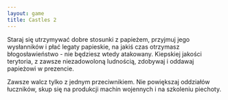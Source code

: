```yaml
---
layout: game
title: Castles 2
---
```


Staraj się utrzymywać dobre stosunki z papieżem, przyjmuj jego
wysłanników i płać legaty papieskie, na jakiś czas otrzymasz
błogosławieństwo - nie będziesz wtedy atakowany. Kiepskiej jakości
terytoria, z zawsze niezadowoloną ludnością, zdobywaj i oddawaj
papieżowi w prezencie.

Zawsze walcz tylko z jednym przeciwnikiem. Nie powiększaj 
oddziałów
łuczników, skup się na produkcji machin wojennych i na szkoleniu 
piechoty.
